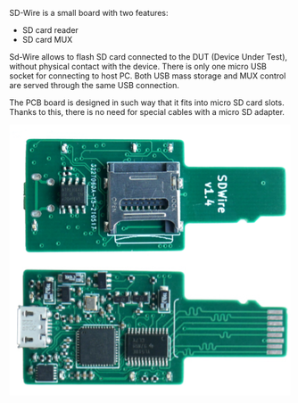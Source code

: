 SD-Wire is a small board with two features:

* SD card reader
* SD card MUX

Sd-Wire allows to flash SD card connected to the DUT
(Device Under Test), without physical contact with the device.
There is only one micro USB socket for connecting to host PC.
Both USB mass storage and MUX control are served through the
same USB connection.

The PCB board is designed in such way that it fits into micro SD
card slots. Thanks to this, there is no need for special cables
with a micro SD adapter.

![](./../../images/SD-Wire.png)

